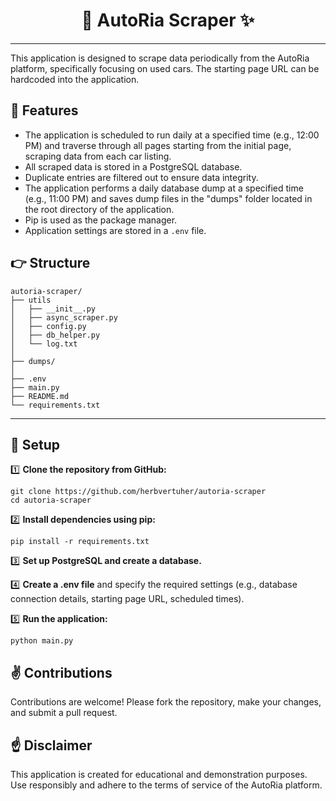 <div align="center" style="margin-top: 0;">
  <h1>🚗 AutoRia Scraper ✨</h1>
</div>

---

This application is designed to scrape data periodically from the AutoRia platform, specifically focusing on used cars. The starting page URL can be hardcoded into the application.

## 👀 Features
- The application is scheduled to run daily at a specified time (e.g., 12:00 PM) and traverse through all pages starting from the initial page, scraping data from each car listing.
- All scraped data is stored in a PostgreSQL database.
- Duplicate entries are filtered out to ensure data integrity.
- The application performs a daily database dump at a specified time (e.g., 11:00 PM) and saves dump files in the "dumps" folder located in the root directory of the application.
- Pip is used as the package manager.
- Application settings are stored in a `.env` file.

## 👉 Structure

    autoria-scraper/
    ├── utils
    │   ├── __init__.py
    │   ├── async_scraper.py
    │   ├── config.py
    │   ├── db_helper.py
    │   └── log.txt
    │
    ├── dumps/
    │
    ├── .env
    ├── main.py
    ├── README.md
    └── requirements.txt

---

## 🚀 Setup

1️⃣ **Clone the repository from GitHub:**
```shell
git clone https://github.com/herbvertuher/autoria-scraper
cd autoria-scraper
```

2️⃣ **Install dependencies using pip:**
```shell
pip install -r requirements.txt
```

3️⃣ **Set up PostgreSQL and create a database.**

4️⃣ **Create a .env file** and specify the required settings (e.g., database connection details, starting page URL, scheduled times).

5️⃣ **Run the application:**
 ```shell
python main.py
 ```

## ✌️ Contributions
Contributions are welcome! Please fork the repository, make your changes, and submit a pull request.

## ☝️ Disclaimer
This application is created for educational and demonstration purposes. Use responsibly and adhere to the terms of service of the AutoRia platform.
